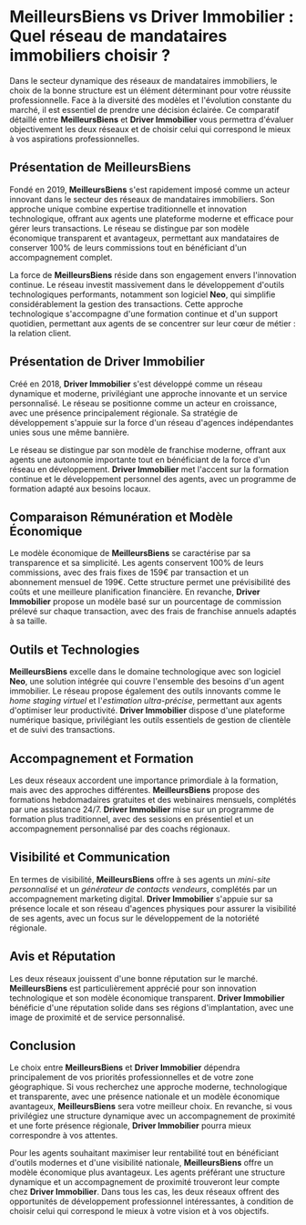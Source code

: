 # MeilleursBiens vs Driver Immobilier : Quel réseau de mandataires immobiliers choisir ?

Dans le secteur dynamique des réseaux de mandataires immobiliers, le choix de la bonne structure est un élément déterminant pour votre réussite professionnelle. Face à la diversité des modèles et l'évolution constante du marché, il est essentiel de prendre une décision éclairée. Ce comparatif détaillé entre **MeilleursBiens** et **Driver Immobilier** vous permettra d'évaluer objectivement les deux réseaux et de choisir celui qui correspond le mieux à vos aspirations professionnelles.

## Présentation de MeilleursBiens

Fondé en 2019, **MeilleursBiens** s'est rapidement imposé comme un acteur innovant dans le secteur des réseaux de mandataires immobiliers. Son approche unique combine expertise traditionnelle et innovation technologique, offrant aux agents une plateforme moderne et efficace pour gérer leurs transactions. Le réseau se distingue par son modèle économique transparent et avantageux, permettant aux mandataires de conserver 100% de leurs commissions tout en bénéficiant d'un accompagnement complet.

La force de **MeilleursBiens** réside dans son engagement envers l'innovation continue. Le réseau investit massivement dans le développement d'outils technologiques performants, notamment son logiciel **Neo**, qui simplifie considérablement la gestion des transactions. Cette approche technologique s'accompagne d'une formation continue et d'un support quotidien, permettant aux agents de se concentrer sur leur cœur de métier : la relation client.

## Présentation de Driver Immobilier

Créé en 2018, **Driver Immobilier** s'est développé comme un réseau dynamique et moderne, privilégiant une approche innovante et un service personnalisé. Le réseau se positionne comme un acteur en croissance, avec une présence principalement régionale. Sa stratégie de développement s'appuie sur la force d'un réseau d'agences indépendantes unies sous une même bannière.

Le réseau se distingue par son modèle de franchise moderne, offrant aux agents une autonomie importante tout en bénéficiant de la force d'un réseau en développement. **Driver Immobilier** met l'accent sur la formation continue et le développement personnel des agents, avec un programme de formation adapté aux besoins locaux.

## Comparaison Rémunération et Modèle Économique

Le modèle économique de **MeilleursBiens** se caractérise par sa transparence et sa simplicité. Les agents conservent 100% de leurs commissions, avec des frais fixes de 159€ par transaction et un abonnement mensuel de 199€. Cette structure permet une prévisibilité des coûts et une meilleure planification financière. En revanche, **Driver Immobilier** propose un modèle basé sur un pourcentage de commission prélevé sur chaque transaction, avec des frais de franchise annuels adaptés à sa taille.

## Outils et Technologies

**MeilleursBiens** excelle dans le domaine technologique avec son logiciel **Neo**, une solution intégrée qui couvre l'ensemble des besoins d'un agent immobilier. Le réseau propose également des outils innovants comme le _home staging virtuel_ et l'_estimation ultra-précise_, permettant aux agents d'optimiser leur productivité. **Driver Immobilier** dispose d'une plateforme numérique basique, privilégiant les outils essentiels de gestion de clientèle et de suivi des transactions.

## Accompagnement et Formation

Les deux réseaux accordent une importance primordiale à la formation, mais avec des approches différentes. **MeilleursBiens** propose des formations hebdomadaires gratuites et des webinaires mensuels, complétés par une assistance 24/7. **Driver Immobilier** mise sur un programme de formation plus traditionnel, avec des sessions en présentiel et un accompagnement personnalisé par des coachs régionaux.

## Visibilité et Communication

En termes de visibilité, **MeilleursBiens** offre à ses agents un _mini-site personnalisé_ et un _générateur de contacts vendeurs_, complétés par un accompagnement marketing digital. **Driver Immobilier** s'appuie sur sa présence locale et son réseau d'agences physiques pour assurer la visibilité de ses agents, avec un focus sur le développement de la notoriété régionale.

## Avis et Réputation

Les deux réseaux jouissent d'une bonne réputation sur le marché. **MeilleursBiens** est particulièrement apprécié pour son innovation technologique et son modèle économique transparent. **Driver Immobilier** bénéficie d'une réputation solide dans ses régions d'implantation, avec une image de proximité et de service personnalisé.

## Conclusion

Le choix entre **MeilleursBiens** et **Driver Immobilier** dépendra principalement de vos priorités professionnelles et de votre zone géographique. Si vous recherchez une approche moderne, technologique et transparente, avec une présence nationale et un modèle économique avantageux, **MeilleursBiens** sera votre meilleur choix. En revanche, si vous privilégiez une structure dynamique avec un accompagnement de proximité et une forte présence régionale, **Driver Immobilier** pourra mieux correspondre à vos attentes.

Pour les agents souhaitant maximiser leur rentabilité tout en bénéficiant d'outils modernes et d'une visibilité nationale, **MeilleursBiens** offre un modèle économique plus avantageux. Les agents préférant une structure dynamique et un accompagnement de proximité trouveront leur compte chez **Driver Immobilier**. Dans tous les cas, les deux réseaux offrent des opportunités de développement professionnel intéressantes, à condition de choisir celui qui correspond le mieux à votre vision et à vos objectifs.
